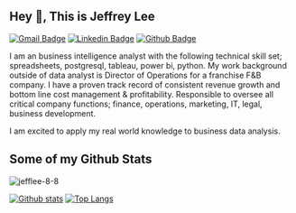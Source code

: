 ## Hey 👋, This is Jeffrey Lee
[![Gmail Badge](https://img.shields.io/badge/-jeffleezy@gmail.com-c14438?style=flat&logo=Gmail&logoColor=white&link=mailto:jeffleezy@gmail.com)](mailto:jeffleezy@gmail.com) 
[![Linkedin Badge](https://img.shields.io/badge/-www.linkedin.com/in/jeffrey-lee-2aa56014-0072b1?style=flat&logo=Linkedin&logoColor=white&link=https://www.linkedin.com/in/www.linkedin.com/in/jeffrey-lee-2aa56014/)](https://www.linkedin.com/in/www.linkedin.com/in/jeffrey-lee-2aa56014/) [![Github Badge](https://img.shields.io/badge/-jefflee-8-8-grey?style=flat&logo=github&logoColor=white&link=https://github.com/jefflee-8-8/)](https://www.github.com/jefflee-8-8/) <p align='left'>I am an business intelligence analyst with the following technical skill set; spreadsheets, postgresql, tableau, power bi, python. 
My work background outside of data analyst is Director of Operations for a franchise F&B company.
I have a proven track record of consistent revenue growth and bottom line cost management & profitability.  Responsible to oversee all critical company functions; finance, operations, marketing, IT, legal, business development.

I am excited to apply my real world knowledge to business data analysis.</p>
## Some of my Github Stats
<p align=left> <img src=https://komarev.com/ghpvc/?username=jefflee-8-8 alt=jefflee-8-8 /> </p>

[![Github stats](https://github-readme-stats.vercel.app/api?username=jefflee-8-8&show_icons=true&include_all_commits=true)](https://github.com/jefflee-8-8/github-readme-stats)
[![Top Langs](https://github-readme-stats.vercel.app/api/top-langs/?username=jefflee-8-8&layout=compact)](https://github.com/jefflee-8-8/github-readme-stats)





<!--
**jefflee-8-8/jefflee-8-8** is a ✨ _special_ ✨ repository because its `README.md` (this file) appears on your GitHub profile.

Here are some ideas to get you started:

- 🔭 I’m currently working on ...
- 🌱 I’m currently learning ...
- 👯 I’m looking to collaborate on ...
- 🤔 I’m looking for help with ...
- 💬 Ask me about ...
- 📫 How to reach me: ...
- 😄 Pronouns: ...
- ⚡ Fun fact: I love working out and going for long runs!
-->
